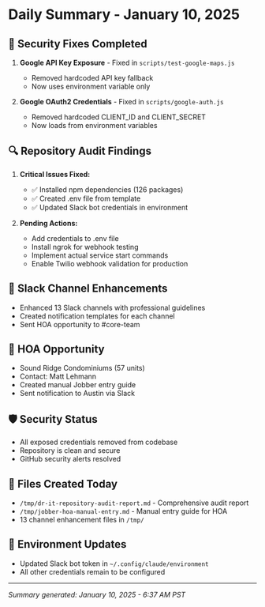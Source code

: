 # Daily Summary - January 10, 2025

## 🔐 Security Fixes Completed
1. **Google API Key Exposure** - Fixed in `scripts/test-google-maps.js`
   - Removed hardcoded API key fallback
   - Now uses environment variable only

2. **Google OAuth2 Credentials** - Fixed in `scripts/google-auth.js`
   - Removed hardcoded CLIENT_ID and CLIENT_SECRET
   - Now loads from environment variables

## 🔍 Repository Audit Findings
1. **Critical Issues Fixed:**
   - ✅ Installed npm dependencies (126 packages)
   - ✅ Created .env file from template
   - ✅ Updated Slack bot credentials in environment

2. **Pending Actions:**
   - Add credentials to .env file
   - Install ngrok for webhook testing
   - Implement actual service start commands
   - Enable Twilio webhook validation for production

## 📢 Slack Channel Enhancements
- Enhanced 13 Slack channels with professional guidelines
- Created notification templates for each channel
- Sent HOA opportunity to #core-team

## 🏢 HOA Opportunity
- Sound Ridge Condominiums (57 units)
- Contact: Matt Lehmann
- Created manual Jobber entry guide
- Sent notification to Austin via Slack

## 🛡️ Security Status
- All exposed credentials removed from codebase
- Repository is clean and secure
- GitHub security alerts resolved

## 📝 Files Created Today
- `/tmp/dr-it-repository-audit-report.md` - Comprehensive audit report
- `/tmp/jobber-hoa-manual-entry.md` - Manual entry guide for HOA
- 13 channel enhancement files in `/tmp/`

## 🔧 Environment Updates
- Updated Slack bot token in `~/.config/claude/environment`
- All other credentials remain to be configured

---
*Summary generated: January 10, 2025 - 6:37 AM PST*